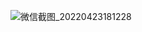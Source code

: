
![微信截图_20220423181228](https://user-images.githubusercontent.com/52451470/164890419-d29cba6c-b8b2-4acf-a43c-a719aa3af314.png)
